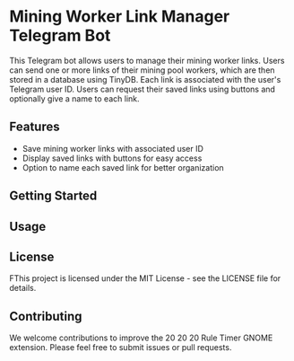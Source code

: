 # Mining Worker Link Manager Telegram Bot

This Telegram bot allows users to manage their mining worker links. Users can send one or more links of their mining pool workers, which are then stored in a database using TinyDB. Each link is associated with the user's Telegram user ID. Users can request their saved links using buttons and optionally give a name to each link.

## Features

- Save mining worker links with associated user ID
- Display saved links with buttons for easy access
- Option to name each saved link for better organization

## Getting Started

## Usage

## License

FThis project is licensed under the MIT License - see the LICENSE file for details.

## Contributing

We welcome contributions to improve the 20 20 20 Rule Timer GNOME extension. Please feel free to submit issues or pull requests.

